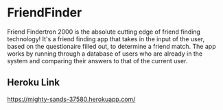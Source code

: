 # FriendFinder

Friend Findertron 2000 is the absolute cutting edge of friend finding technology! It's a friend finding app that takes in the input of the user, based on the questionaire filled out, to determine a friend match. The app works by running through a database of users who are already in the system and comparing their answers to that of the current user.

## Heroku Link
https://mighty-sands-37580.herokuapp.com/